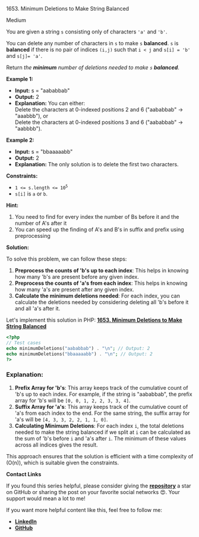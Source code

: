 1653\. Minimum Deletions to Make String Balanced

Medium

You are given a string `s` consisting only of characters `'a'` and `'b'`​​​​.

You can delete any number of characters in `s` to make `s` **balanced**. `s` is **balanced** if there is no pair of indices `(i,j)` such that `i < j` and `s[i] = 'b'` and `s[j]= 'a'`.

Return _the **minimum** number of deletions needed to make `s` **balanced**_.

**Example 1:**

- **Input:** s = "aababbab"
- **Output:** 2
- **Explanation:** You can either:\
  Delete the characters at 0-indexed positions 2 and 6 ("aababbab" -> "aaabbb"), or\
  Delete the characters at 0-indexed positions 3 and 6 ("aababbab" -> "aabbbb").

**Example 2:**

- **Input:** s = "bbaaaaabb"
- **Output:** 2
- **Explanation:** The only solution is to delete the first two characters.

**Constraints:**

- <code>1 <= s.length <= 10<sup>5</sup></code>
- `s[i]` is `a` or `b`​​.

**Hint:**
1. You need to find for every index the number of Bs before it and the number of A's after it
2. You can speed up the finding of A's and B's in suffix and prefix using preprocessing


**Solution:**


To solve this problem, we can follow these steps:

1. **Preprocess the counts of 'b's up to each index**: This helps in knowing how many 'b's are present before any given index.
2. **Preprocess the counts of 'a's from each index**: This helps in knowing how many 'a's are present after any given index.
3. **Calculate the minimum deletions needed**: For each index, you can calculate the deletions needed by considering deleting all 'b's before it and all 'a's after it.


Let's implement this solution in PHP: **[1653. Minimum Deletions to Make String Balanced](https://github.com/mah-shamim/leet-code-in-php/tree/main/algorithms/001653-minimum-deletions-to-make-string-balanced/solution.php)**

```php
<?php
// Test cases
echo minimumDeletions("aababbab") . "\n"; // Output: 2
echo minimumDeletions("bbaaaaabb") . "\n"; // Output: 2
?>
```

### Explanation:

1. **Prefix Array for 'b's**: This array keeps track of the cumulative count of 'b's up to each index. For example, if the string is "aababbab", the prefix array for 'b's will be `[0, 0, 1, 2, 2, 3, 3, 4]`.
2. **Suffix Array for 'a's**: This array keeps track of the cumulative count of 'a's from each index to the end. For the same string, the suffix array for 'a's will be `[4, 3, 3, 2, 2, 1, 1, 0]`.
3. **Calculating Minimum Deletions**: For each index `i`, the total deletions needed to make the string balanced if we split at `i` can be calculated as the sum of 'b's before `i` and 'a's after `i`. The minimum of these values across all indices gives the result.

This approach ensures that the solution is efficient with a time complexity of \(O(n)\), which is suitable given the constraints.


**Contact Links**

If you found this series helpful, please consider giving the **[repository](https://github.com/mah-shamim/leet-code-in-php)** a star on GitHub or sharing the post on your favorite social networks 😍. Your support would mean a lot to me!

If you want more helpful content like this, feel free to follow me:

- **[LinkedIn](https://www.linkedin.com/in/arifulhaque/)**
- **[GitHub](https://github.com/mah-shamim)**
